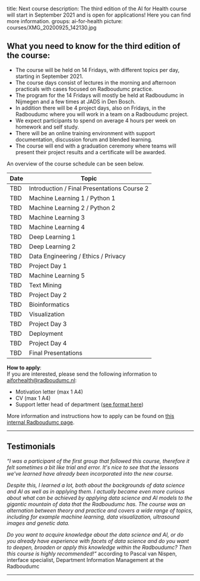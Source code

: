 title: Next course
description: The third edition of the AI for Health course will start in September 2021 and is open for applications! Here you can find more information.
groups: ai-for-health
picture: courses/XMG_20200925_142130.jpg

## What you need to know for the third edition of the course:
- The course will be held on 14 Fridays, with different topics per day, starting in September 2021.
- The course days consist of lectures in the morning and afternoon practicals with cases focused on Radboudumc practice.
- The program for the 14 Fridays will mostly be held at Radboudumc in Nijmegen and a few times at JADS in Den Bosch.
- In addition there will be 4 project days, also on Fridays, in the Radboudumc where you will work in a team on a Radboudumc project.
- We expect participants to spend on average 4 hours per week on homework and self study.
- There will be an online training environment with support documentation, discussion forum and blended learning.
- The course will end with a graduation ceremony where teams will present their project results and a certificate will be awarded.

An overview of the course schedule can be seen below.

| Date  |  Topic  |
| ----- | ------- |
| TBD | Introduction / Final Presentations Course 2 | 
| TBD | Machine Learning 1 / Python 1 |
| TBD |	Machine Learning 2 / Python 2 |
| TBD | Machine Learning 3 |
| TBD | Machine Learning 4 |
| TBD |	Deep Learning 1 |
| TBD |	Deep Learning 2 |
| TBD |	Data Engineering / Ethics / Privacy |
| TBD |	Project Day 1 |
| TBD |	Machine Learning 5 |
| TBD |	Text Mining |
| TBD |	Project Day 2 |
| TBD |	Bioinformatics |
| TBD |	Visualization |
| TBD |	Project Day 3 |
| TBD |	Deployment | 
| TBD | Project Day 4 |
| TBD |	Final Presentations  |

**How to apply**:<br>
If you are interested, please send the following information to aiforhealth@radboudumc.nl:

- Motivation letter (max 1 A4)
- CV (max 1 A4)
- Support letter head of department ([see format here](https://www.radboudumc.nl/intranet/getmedia/722df5b9-18e5-473e-978f-fd8bb4636564/Concept-akkoord-Afdelingshoofd-deelname-cursus-februari-2021.aspx))

More information and instructions how to apply can be found on [this internal Radboudumc page](https://www.radboudumc.nl/en/intranet/information-for-researchers/news-events-and-more/projects/radboudaiforhealth/cursus-ai-voor-medewerkers). 

***

## Testimonials
_“I was a participant of the first group that followed this course, therefore it felt sometimes a bit like trial and error. It's nice to see that the lessons we've learned have already been incorporated into the new course._

_Despite this, I learned a lot, both about the backgrounds of data science and AI as well as in applying them. I actually became even more curious about what can be achieved by applying data science and AI models to the gigantic mountain of data that the Radboudumc has.
The course was an alternation between theory and practice and covers a wide range of topics, including for example machine learning, data visualization, ultrasound images and genetic data._

_Do you want to acquire knowledge about the data science and AI, or do you already have experience with facets of data science and do you want to deepen, broaden or apply this knowledge within the Radboudumc? Then this course is highly recommended!“_ according to Pascal van Nispen, interface specialist, Department Information Management at the Radboudumc

***

